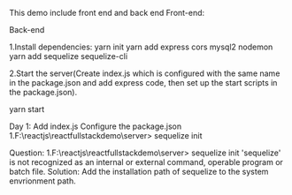 This demo include front end and back end
Front-end:

Back-end

1.Install dependencies:
yarn init
yarn add express cors mysql2 nodemon
yarn add sequelize sequelize-cli

2.Start the server(Create index.js which is configured with the same name in the package.json and add express code, then set up the start scripts in the package.json).

yarn start

Day 1:
Add index.js
Configure the package.json
1.F:\reactjs\reactfullstackdemo\server> sequelize init

Question:
1.F:\reactjs\reactfullstackdemo\server> sequelize init
'sequelize' is not recognized as an internal or external command,
operable program or batch file.
Solution:
Add the installation path of sequelize to the system envrionment path.
